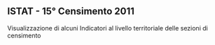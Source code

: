 ## ISTAT - 15° Censimento 2011

Visualizzazione di alcuni Indicatori al livello territoriale delle sezioni di censimento

> 

